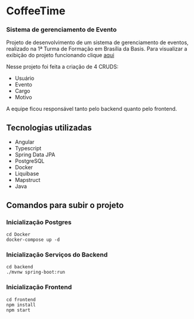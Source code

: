 # CoffeeTime
### Sistema de gerenciamento de Evento
Projeto de desenvolvimento de um sistema de gerenciamento de eventos, realizado na 1ª Turma de Formação em Brasília da Basis.
Para visualizar a exibição do projeto funcionando clique [aqui](https://www.youtube.com/) 

Nesse projeto foi feita a criação de 4 CRUDS:

* Usuário
* Evento
* Cargo
* Motivo

A equipe ficou responsável tanto pelo backend quanto pelo frontend.

## Tecnologias utilizadas

* Angular
* Typescript
* Spring Data JPA
* PostgreSQL
* Docker
* Liquibase
* Mapstruct
* Java

## Comandos para subir o projeto

### Inicialização Postgres

<code>cd Docker </code> </br>
<code>docker-compose up -d </code>

### Inicialização Serviços do Backend

<code>cd backend </code> </br>
<code>./mvnw spring-boot:run </code>

### Inicialização Frontend

<code>cd frontend </code> </br>
<code>npm install </code> </br>
<code>npm start </code>
